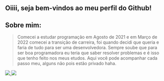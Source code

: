 ## Oiiii, seja bem-vindos ao meu perfil do Github!

## Sobre mim:

> Comecei a estudar programação em Agosto de 2021 e em Março de 2022 comecei a transição de carreira, foi quando decidi que queria e faria de tudo para ser uma desenvolvedora. Sempre soube que para ser boa programadora eu teria que saber resolver problemas e é isso que tenho feito nos meus etudos. Aqui você pode acompanhar cada passo meu, alguns não pois estão privado haha. 

<div>
  <a href="https://github.com/luanafront">
  <img heigth="180em" src="https://github-readme-stats.vercel.app/api?username=luanafront&show_icons=true&theme=dracula&incluide_all_commits=true&count_private=true"/>
  <img heigth="180em" src="https://github-readme-stats.vercel.app/api/top-langs/?username=luanafront&layout=compact&langs_count=16&theme=dracula"/> 
 </div>
  
  ##
  
  <div>
    <a href="https://www.linkedin.com/in/luana-medeiros-5397071a6/"> <img src"https://img.shields.io/badge/Gmail-D14836?style=for-the-badge&logo=gmail&logoColor=white"></a>
  </div>
